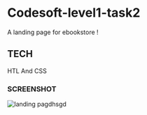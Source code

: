 # Codesoft-level1-task2
A landing page for ebookstore !

## TECH
HTL And CSS

### SCREENSHOT


![landing pagdhsgd](https://github.com/user-attachments/assets/b87c6c9e-7b12-4c8b-98c3-f666b722a677)
